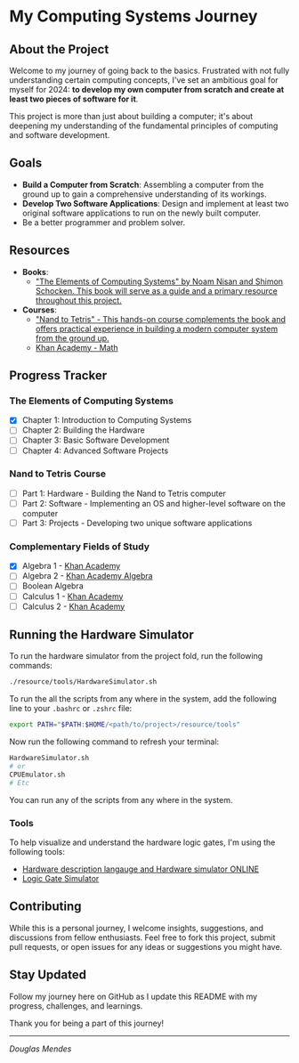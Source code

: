 # My Computing Systems Journey

## About the Project

Welcome to my journey of going back to the basics. Frustrated with not fully understanding certain computing concepts, I've set an ambitious goal for myself for 2024: **to develop my own computer from scratch and create at least two pieces of software for it**.

This project is more than just about building a computer; it's about deepening my understanding of the fundamental principles of computing and software development.

## Goals

- **Build a Computer from Scratch**: Assembling a computer from the ground up to gain a comprehensive understanding of its workings.
- **Develop Two Software Applications**: Design and implement at least two original software applications to run on the newly built computer.
- Be a better programmer and problem solver.

## Resources

- **Books**:
  - ["The Elements of Computing Systems" by Noam Nisan and Shimon Schocken. This book will serve as a guide and a primary resource throughout this project.](https://www.amazon.ca/gp/product/0262539802/ref=ppx_yo_dt_b_asin_image_o00_s00?ie=UTF8&psc=1)
- **Courses**:
  - ["Nand to Tetris" - This hands-on course complements the book and offers practical experience in building a modern computer system from the ground up.](https://www.coursera.org/learn/build-a-computer/home/week/1)
  - [Khan Academy - Math](https://www.khanacademy.org/math)

## Progress Tracker

### The Elements of Computing Systems

- [x] Chapter 1: Introduction to Computing Systems
- [ ] Chapter 2: Building the Hardware
- [ ] Chapter 3: Basic Software Development
- [ ] Chapter 4: Advanced Software Projects

### Nand to Tetris Course

- [ ] Part 1: Hardware - Building the Nand to Tetris computer
- [ ] Part 2: Software - Implementing an OS and higher-level software on the computer
- [ ] Part 3: Projects - Developing two unique software applications

### Complementary Fields of Study

- [x] Algebra 1 - [Khan Academy](https://www.khanacademy.org/math/algebra)
- [ ] Algebra 2 - [Khan Academy Algebra](https://www.khanacademy.org/math/algebra)
- [ ] Boolean Algebra
- [ ] Calculus 1 - [Khan Academy](https://www.khanacademy.org/math/calculus-1)
- [ ] Calculus 2 - [Khan Academy](https://www.khanacademy.org/math/calculus-2)

## Running the Hardware Simulator

To run the hardware simulator from the project fold, run the following commands:

```bash
./resource/tools/HardwareSimulator.sh
```

To run the all the scripts from any where in the system, add the following line to your `.bashrc` or `.zshrc` file:

```bash
export PATH="$PATH:$HOME/<path/to/project>/resource/tools"
```

Now run the following command to refresh your terminal:

```bash
HardwareSimulator.sh
# or
CPUEmulator.sh
# Etc
```

You can run any of the scripts from any where in the system.

### Tools

To help visualize and understand the hardware logic gates, I'm using the following tools:

- [Hardware description langauge and Hardware simulator ONLINE](http://dmitrysoshnikov.com/hdl-hardware-simulator)
- [Logic Gate Simulator](https://logic.ly/demo)

## Contributing

While this is a personal journey, I welcome insights, suggestions, and discussions from fellow enthusiasts. Feel free to fork this project, submit pull requests, or open issues for any ideas or suggestions you might have.

## Stay Updated

Follow my journey here on GitHub as I update this README with my progress, challenges, and learnings.

Thank you for being a part of this journey!

---

_Douglas Mendes_
